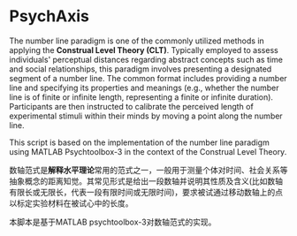 # PsychAxis
The number line paradigm is one of the commonly utilized methods in applying the **Construal Level Theory (CLT)**. Typically employed to assess individuals' perceptual distances regarding abstract concepts such as time and social relationships, this paradigm involves presenting a designated segment of a number line. The common format includes providing a number line and specifying its properties and meanings (e.g., whether the number line is of finite or infinite length, representing a finite or infinite duration). Participants are then instructed to calibrate the perceived length of experimental stimuli within their minds by moving a point along the number line.

This script is based on the implementation of the number line paradigm using MATLAB Psychtoolbox-3 in the context of the Construal Level Theory.


数轴范式是**解释水平理论**常用的范式之一，一般用于测量个体对时间、社会关系等抽象概念的距离知觉。其常见形式是给出一段数轴并说明其性质及含义(比如数轴有限长或无限长，代表一段有限时间或无限时间)，要求被试通过移动数轴上的点以标定实验材料在被试心中的长度。

本脚本是基于MATLAB psychtoolbox-3对数轴范式的实现。
